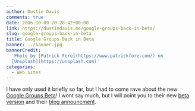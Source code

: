 ```yaml
---
author: Dustin Davis
comments: true
date: 2006-10-09 20:28:42+00:00
link: https://dustindavis.me/google-groups-back-in-beta/
slug: google-groups-back-in-beta
title: Google Groups Back in Beta
banner: ../banner.jpg
bannerCredit:
  'Photo by [Patrick Fore](https://www.patrickfore.com/) on
  [Unsplash](https://unsplash.com)'
categories:
  - Web Sites
---
```


I have only used it briefly so far, but I had to come rave about the new
[Google Groups Beta](http://groups-beta.google.com/)! I wont say much, but I
will point you to their new [beta version](http://groups-beta.google.com/) and
their
[blog announcment](http://googleblog.blogspot.com/2006/10/new-groups-experience.html).
